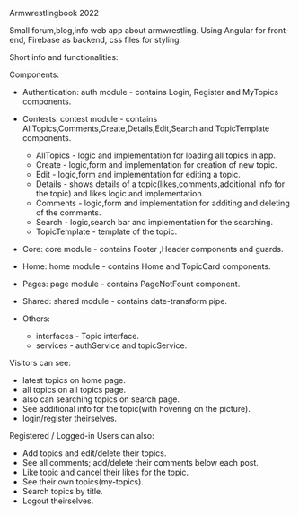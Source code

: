 Armwrestlingbook 2022

Small forum,blog,info web app about armwrestling.
Using Angular for front-end, Firebase as backend, css files for styling.

Short info and functionalities:

Components:

- Authentication: auth module - contains Login, Register and MyTopics components.
- Contests: contest module - contains AllTopics,Comments,Create,Details,Edit,Search and TopicTemplate components.

  - AllTopics - logic and implementation for loading all topics in app.
  - Create - logic,form and implementation for creation of new topic.
  - Edit - logic,form and implementation for editing a topic.
  - Details - shows details of a topic(likes,comments,additional info for the topic) and likes logic and implementation.
  - Comments - logic,form and implementation for additing and deleting of the comments.
  - Search - logic,search bar and implementation for the searching.
  - TopicTemplate - template of the topic.

- Core: core module - contains Footer ,Header components and guards.
- Home: home module - contains Home and TopicCard components.
- Pages: page module - contains PageNotFount component.
- Shared: shared module - contains date-transform pipe.
- Others:
  - interfaces - Topic interface.
  - services - authService and topicService.

Visitors can see:

- latest topics on home page.
- all topics on all topics page.
- also can searching topics on search page.
- See additional info for the topic(with hovering on the picture).
- login/register theirselves.

Registered / Logged-in Users can also:

- Add topics and edit/delete their topics.
- See all comments; add/delete their comments below each post.
- Like topic and cancel their likes for the topic.
- See their own topics(my-topics).
- Search topics by title.
- Logout theirselves.
